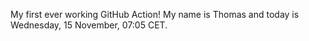 My first ever working GitHub Action!
My name is Thomas and today is Wednesday, 15 November, 07:05 CET. 
